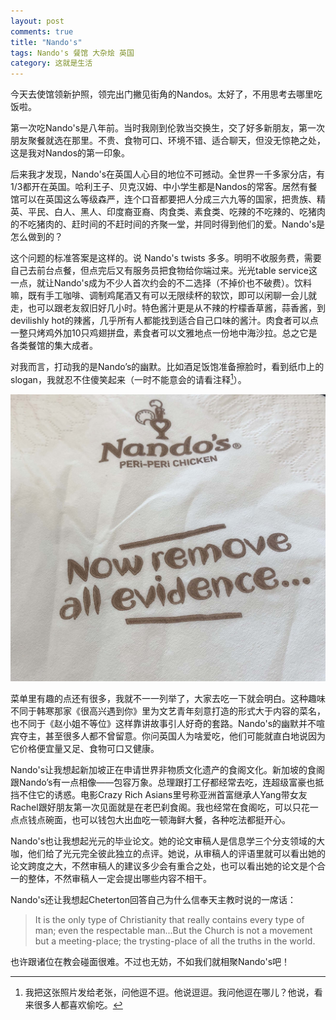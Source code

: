 ```yaml
---
layout: post
comments: true
title: "Nando's"
tags: Nando's 餐馆 大杂烩 英国
category: 这就是生活
---
```


今天去使馆领新护照，领完出门撇见街角的Nandos。太好了，不用思考去哪里吃饭啦。

第一次吃Nando's是八年前。当时我刚到伦敦当交换生，交了好多新朋友，第一次朋友聚餐就选在那里。不贵、食物可口、环境不错、适合聊天，但没无惊艳之处，这是我对Nandos的第一印象。

后来我才发现，Nando's在英国人心目的地位不可撼动。全世界一千多家分店，有1/3都开在英国。哈利王子、贝克汉姆、中小学生都是Nandos的常客。居然有餐馆可以在英国这么等级森严，连个口音都要把人分成三六九等的国家，把贵族、精英、平民、白人、黑人、印度裔亚裔、肉食类、素食类、吃辣的不吃辣的、吃猪肉的不吃猪肉的、赶时间的不赶时间的齐聚一堂，并同时得到他们的爱。Nando's是怎么做到的？

这个问题的标准答案是这样的。说 Nando's twists 多多。明明不收服务费，需要自己去前台点餐，但点完后又有服务员把食物给你端过来。光光table service这一点，就让Nando's成为不少人首次约会的不二选择（不掉价也不破费）。饮料嘛，既有手工咖啡、调制鸡尾酒又有可以无限续杯的软饮，即可以闲聊一会儿就走，也可以跟老友叙旧好几小时。特色酱汁更是从不辣的柠檬香草酱，蒜香酱，到devilishly hot的辣酱，几乎所有人都能找到适合自己口味的酱汁。肉食者可以点一整只烤鸡外加10只鸡翅拼盘，素食者可以文雅地点一份地中海沙拉。总之它是各类餐馆的集大成者。

对我而言，打动我的是Nando’s的幽默。比如酒足饭饱准备擦脸时，看到纸巾上的slogan，我就忍不住傻笑起来（一时不能意会的请看注释[^1]）。

![nandos_napkin](/images/nandos.jpg)

菜单里有趣的点还有很多，我就不一一列举了，大家去吃一下就会明白。这种趣味不同于韩寒那家《很高兴遇到你》里为文艺青年刻意打造的形式大于内容的菜名，也不同于《赵小姐不等位》这样靠讲故事引人好奇的套路。Nando's的幽默并不喧宾夺主，甚至很多人都不曾留意。你问英国人为啥爱吃，他们可能就直白地说因为它价格便宜量又足、食物可口又健康。

Nando's让我想起新加坡正在申请世界非物质文化遗产的食阁文化。新加坡的食阁跟Nando’s有一点相像——包容万象。总理跟打工仔都经常去吃，连超级富豪也抵挡不住它的诱惑。电影Crazy Rich Asians里号称亚洲首富继承人Yang带女友Rachel跟好朋友第一次见面就是在老巴刹食阁。我也经常在食阁吃，可以只花一点点钱点碗面，也可以钱包大出血吃一顿海鲜大餐，各种吃法都挺开心。

Nando's也让我想起光元的毕业论文。她的论文审稿人是信息学三个分支领域的大咖，他们给了光元完全彼此独立的点评。她说，从审稿人的评语里就可以看出她的论文跨度之大，不然审稿人的建议多少会有重合之处，也可以看出她的论文是个合一的整体，不然审稿人一定会提出哪些内容不相干。

Nando's还让我想起Cheterton回答自己为什么信奉天主教时说的一席话：

> It is the only type of Christianity that really contains every type of man; even the respectable man...But the Church is not a movement but a meeting-place; the trysting-place of all the truths in the world.

也许跟诸位在教会碰面很难。不过也无妨，不如我们就相聚Nando's吧！

[^1]: 我把这张照片发给老张，问他逗不逗。他说逗逗。我问他逗在哪儿？他说，看来很多人都喜欢偷吃。